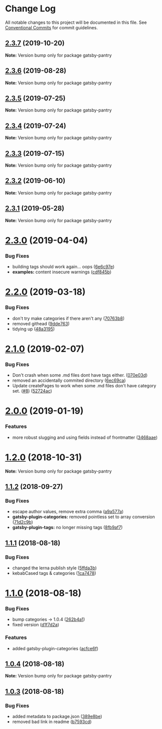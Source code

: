 # Change Log

All notable changes to this project will be documented in this file.
See [Conventional Commits](https://conventionalcommits.org) for commit guidelines.

## [2.3.7](https://github.com/rmcfadzean/gatsby-pantry/compare/v2.3.6...v2.3.7) (2019-10-20)

**Note:** Version bump only for package gatsby-pantry





## [2.3.6](https://github.com/rmcfadzean/gatsby-pantry/compare/v2.3.5...v2.3.6) (2019-08-28)

**Note:** Version bump only for package gatsby-pantry





## [2.3.5](https://github.com/rmcfadzean/gatsby-pantry/compare/v2.3.4...v2.3.5) (2019-07-25)

**Note:** Version bump only for package gatsby-pantry





## [2.3.4](https://github.com/rmcfadzean/gatsby-pantry/compare/v2.3.3...v2.3.4) (2019-07-24)

**Note:** Version bump only for package gatsby-pantry





## [2.3.3](https://github.com/rmcfadzean/gatsby-pantry/compare/v2.3.2...v2.3.3) (2019-07-15)

**Note:** Version bump only for package gatsby-pantry





## [2.3.2](https://github.com/rmcfadzean/gatsby-pantry/compare/v2.3.1...v2.3.2) (2019-06-10)

**Note:** Version bump only for package gatsby-pantry





## [2.3.1](https://github.com/rmcfadzean/gatsby-pantry/compare/v2.3.0...v2.3.1) (2019-05-28)

**Note:** Version bump only for package gatsby-pantry





# [2.3.0](https://github.com/rmcfadzean/gatsby-pantry/compare/v2.2.0...v2.3.0) (2019-04-04)


### Bug Fixes

* building tags should work again... oops ([6e6c97e](https://github.com/rmcfadzean/gatsby-pantry/commit/6e6c97e))
* **examples:** content insecure warnings ([cdf845b](https://github.com/rmcfadzean/gatsby-pantry/commit/cdf845b))





# [2.2.0](https://github.com/rmcfadzean/gatsby-pantry/compare/v2.1.0...v2.2.0) (2019-03-18)


### Bug Fixes

* don't try make categories if there aren't any ([70763b8](https://github.com/rmcfadzean/gatsby-pantry/commit/70763b8))
* removed githead ([9dde763](https://github.com/rmcfadzean/gatsby-pantry/commit/9dde763))
* tidying up ([48a3195](https://github.com/rmcfadzean/gatsby-pantry/commit/48a3195))





# [2.1.0](https://github.com/rmcfadzean/gatsby-pantry/compare/v2.0.0...v2.1.0) (2019-02-07)


### Bug Fixes

* Don't crash when some .md files dont have tags either. ([070e03d](https://github.com/rmcfadzean/gatsby-pantry/commit/070e03d))
* removed an accidentally commited directory ([6ec69ca](https://github.com/rmcfadzean/gatsby-pantry/commit/6ec69ca))
* Update createPages to work when some .md files don't have category set. ([#8](https://github.com/rmcfadzean/gatsby-pantry/issues/8)) ([52724ac](https://github.com/rmcfadzean/gatsby-pantry/commit/52724ac))





# [2.0.0](https://github.com/rmcfadzean/gatsby-pantry/compare/v1.2.0...v2.0.0) (2019-01-19)


### Features

* more robust slugging and using fields instead of frontmatter ([3468aae](https://github.com/rmcfadzean/gatsby-pantry/commit/3468aae))





# [1.2.0](https://github.com/rmcfadzean/gatsby-pantry/compare/v1.1.2...v1.2.0) (2018-10-31)

**Note:** Version bump only for package gatsby-pantry





<a name="1.1.2"></a>
## [1.1.2](https://github.com/rmcfadzean/gatsby-pantry/compare/v1.1.1...v1.1.2) (2018-09-27)


### Bug Fixes

* escape author values, remove extra comma ([a9a577a](https://github.com/rmcfadzean/gatsby-pantry/commit/a9a577a))
* **gatsby-plugin-categories:** removed pointless set to array conversion ([71d2c9b](https://github.com/rmcfadzean/gatsby-pantry/commit/71d2c9b))
* **gatsby-plugin-tags:** no longer missing tags ([8fb9af7](https://github.com/rmcfadzean/gatsby-pantry/commit/8fb9af7))





<a name="1.1.1"></a>
## [1.1.1](https://github.com/rmcfadzean/gatsby-pantry/compare/v1.1.0...v1.1.1) (2018-08-18)


### Bug Fixes

* changed the lerna publish style ([5ffda3b](https://github.com/rmcfadzean/gatsby-pantry/commit/5ffda3b))
* kebabCased tags & categories ([1ca7478](https://github.com/rmcfadzean/gatsby-pantry/commit/1ca7478))





<a name="1.1.0"></a>
# [1.1.0](https://github.com/rmcfadzean/gatsby-pantry/compare/v1.0.4...v1.1.0) (2018-08-18)


### Bug Fixes

* bump categories -> 1.0.4 ([262b4a1](https://github.com/rmcfadzean/gatsby-pantry/commit/262b4a1))
* fixed version ([d1f7d2a](https://github.com/rmcfadzean/gatsby-pantry/commit/d1f7d2a))


### Features

* added gatsby-plugin-categories ([acfce6f](https://github.com/rmcfadzean/gatsby-pantry/commit/acfce6f))





<a name="1.0.4"></a>
## [1.0.4](https://github.com/rmcfadzean/gatsby-pantry/compare/v1.0.3...v1.0.4) (2018-08-18)

**Note:** Version bump only for package gatsby-pantry





<a name="1.0.3"></a>
## [1.0.3](https://github.com/rmcfadzean/gatsby-pantry/compare/v1.0.2...v1.0.3) (2018-08-18)


### Bug Fixes

* added metadata to package.json ([389e8be](https://github.com/rmcfadzean/gatsby-pantry/commit/389e8be))
* removed bad link in readme ([b7593cd](https://github.com/rmcfadzean/gatsby-pantry/commit/b7593cd))
